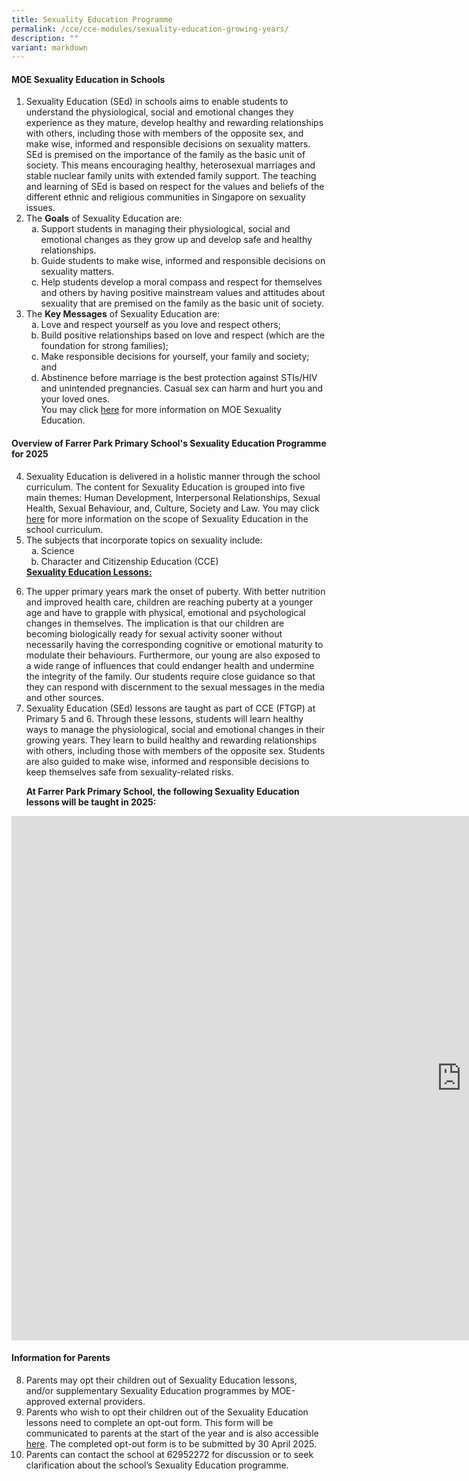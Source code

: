 ```yaml
---
title: Sexuality Education Programme
permalink: /cce/cce-modules/sexuality-education-growing-years/
description: ""
variant: markdown
---
```

<h4>MOE Sexuality Education in Schools</h4>
<ol>
<li>Sexuality Education (SEd) in schools aims to enable students to understand the physiological, social and emotional changes they experience as they mature, develop healthy and rewarding relationships with others, including those with members of the opposite sex, and make wise, informed and responsible decisions on sexuality matters. SEd is premised on the importance of the family as the basic unit of society. This means encouraging healthy, heterosexual marriages and stable nuclear family units with extended family support. The teaching and learning of SEd is based on respect for the values and beliefs of the different ethnic and religious communities in Singapore on sexuality issues.</li>
<li>The <strong>Goals</strong> of Sexuality Education are:
<ol style="list-style-type: lower-alpha;">
<li>Support students in managing their physiological, social and emotional changes as they grow up and develop safe and healthy relationships.</li>
<li>Guide students to make wise, informed and responsible decisions on sexuality matters.</li>
<li>Help students develop a moral compass and respect for themselves and others by having positive mainstream values and attitudes about sexuality that are premised on the family as the basic unit of society.</li>
</ol>
</li>
<li>The <strong>Key Messages</strong> of Sexuality Education are:
<ol style="list-style-type: lower-alpha;">
<li>Love and respect yourself as you love and respect others;</li>
<li>Build positive relationships based on love and respect (which are the foundation for strong families);</li>
<li>Make responsible decisions for yourself, your family and society; and</li>
<li>Abstinence before marriage is the best protection against STIs/HIV and unintended pregnancies. Casual sex can harm and hurt you and your loved ones.</li> 
You may click <a target="_blank" href="https://go.gov.sg/moe-sexuality-education">here</a> for more information on MOE Sexuality Education.&nbsp;
</ol>
</li>
</ol>
<h4>Overview of Farrer Park Primary School's Sexuality Education Programme for 2025</h4>
<ol>
<li value="4">Sexuality Education is delivered in a holistic manner through the school curriculum. The content for Sexuality Education is grouped into five main themes: Human Development, Interpersonal Relationships, Sexual Health, Sexual Behaviour, and, Culture, Society and Law. You may click <a target="_blank" href="https://go.gov.sg/moe-sexuality-education-scope">here</a> for more information on the scope of Sexuality Education in the school curriculum.</li>
<li>The subjects that incorporate topics on sexuality include:
<ol style="list-style-type: lower-alpha;">
<li>Science</li>
<li>Character and Citizenship Education (CCE)</li>
</ol>
</li>
<span style="text-decoration: underline;"><strong>Sexuality Education Lessons:</strong></span>
</ol>
<ol>
<li value="6">The upper primary years mark the onset of puberty. With better nutrition and improved health care, children are reaching puberty at a younger age and have to grapple with physical, emotional and psychological changes in themselves. The implication is that our children are becoming biologically ready for sexual activity sooner without necessarily having the corresponding cognitive or emotional maturity to modulate their behaviours. Furthermore, our young are also exposed to a wide range of influences that could endanger health and undermine the integrity of the family. Our students require close guidance so that they can respond with discernment to the sexual messages in the media and other sources.</li>
<li>Sexuality Education (SEd) lessons are taught as part of CCE (FTGP) at Primary 5 and 6. Through these lessons, students will learn healthy ways to manage the physiological, social and emotional changes in their growing years. They learn to build healthy and rewarding relationships with others, including those with members of the opposite sex. Students are also guided to make wise, informed and responsible decisions to keep themselves safe from sexuality-related risks.</li>

<strong>At Farrer Park Primary School, the following Sexuality Education lessons will be taught in 2025: </strong>
</ol>
<iframe allowfullscreen="true" height="839" width="1440" frameborder="0" src="https://docs.google.com/presentation/d/e/2PACX-1vSu8kmGi96b3Bifr8WZic2yfFSBZm1AycOaw0fScoqThdqBguaeZLwLwU9M1pQG_arOGZuxw_hh0QXX/embed?start=true&amp;loop=true&amp;delayms=3000"></iframe>
<h4>Information for Parents</h4>
<ol>
<li value="8">Parents may opt their children out of Sexuality Education lessons, and/or supplementary Sexuality Education programmes by MOE-approved external providers.</li>
<li>Parents who wish to opt their children out of the Sexuality Education lessons need to complete an opt-out form. This form will be communicated to parents at the start of the year and is also accessible <a target="_blank" href="https://go.gov.sg/fpps-cce-sed">here</a>. The completed opt-out form is to be submitted by 30 April 2025.</li>
<li>Parents can contact the school at 62952272 for discussion or to seek clarification about the school’s Sexuality Education programme.</li>
</ol>